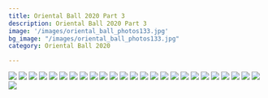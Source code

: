 ```yaml
---
title: Oriental Ball 2020 Part 3
description: Oriental Ball 2020 Part 3
image: '/images/oriental_ball_photos133.jpg'
bg_image: "/images/oriental_ball_photos133.jpg"
category: Oriental Ball 2020

---
```


![](/images/oriental_ball_photos151.jpg)
![](/images/oriental_ball_photos152.jpg)
![](/images/oriental_ball_photos153.jpg)
![](/images/oriental_ball_photos154.jpg)
![](/images/oriental_ball_photos155.jpg)
![](/images/oriental_ball_photos156.jpg)
![](/images/oriental_ball_photos157.jpg)
![](/images/oriental_ball_photos158.jpg)
![](/images/oriental_ball_photos159.jpg)
![](/images/oriental_ball_photos160.jpg)
![](/images/oriental_ball_photos161.jpg)
![](/images/oriental_ball_photos162.jpg)
![](/images/oriental_ball_photos163.jpg)
![](/images/oriental_ball_photos164.jpg)
![](/images/oriental_ball_photos165.jpg)
![](/images/oriental_ball_photos166.jpg)
![](/images/oriental_ball_photos167.jpg)
![](/images/oriental_ball_photos168.jpg)
![](/images/oriental_ball_photos169.jpg)
![](/images/oriental_ball_photos170.jpg)
![](/images/oriental_ball_photos171.jpg)
![](/images/oriental_ball_photos172.jpg)
![](/images/oriental_ball_photos173.jpg)
![](/images/oriental_ball_photos174.jpg)
![](/images/oriental_ball_photos175.jpg)
![](/images/oriental_ball_photos176.jpg)
